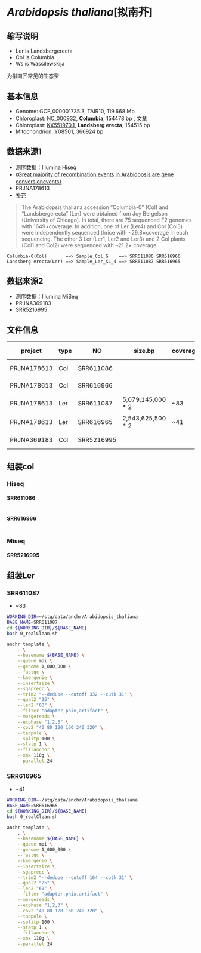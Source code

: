 # *Arabidopsis thaliana*[拟南芥]

## 缩写说明
+ Ler is Landsbergerecta 
+ Col is Columbia
+ Ws  is Wassilewskija

为拟南芥常见的生态型

## 基本信息
+ Genome: GCF_000001735.3, TAIR10,  119.668 Mb
+ Chloroplast: [NC_000932](https://www.ncbi.nlm.nih.gov/nuccore/NC_000932), **Columbia**, 154478 bp , [文章](https://watermark.silverchair.com/dnares_6_5_283.pdf?token=AQECAHi208BE49Ooan9kkhW_Ercy7Dm3ZL_9Cf3qfKAc485ysgAAAj4wggI6BgkqhkiG9w0BBwagggIrMIICJwIBADCCAiAGCSqGSIb3DQEHATAeBglghkgBZQMEAS4wEQQMd-POKnyXwGAWhHWtAgEQgIIB8WoNwMNhBQ1od7x9NaALzl6cSMYfg4xVmK_xbRh3ETRPw9pvfC13CR0v5mMquc0q5zqxJ_ReGAOUV919FPGAtlj82CxuUcwUJmEcNZknOWpPIKDkrP-2dEsg1Rn5z3O5kSmgP8JieTaLGMP8WvX-N1_NDKyyzz9chGmXgUI4y43EeY-iRz5djjlE2S4glv027DDD-MNYDdpojxiaOm4rw5ZT8EsOodOXbo0-BTqB_qP5sFRhDIz8-2og0P_Zbt2ssb0MEvmsvvu9sv0TC0HGiyuwJpuqgDPm0QEgUPbQyzy3_rIDfdvz2d4wODnBKnt-sVvuyip6-wOKrOu0-eVTUc2j5VkPPV7hW8WmBZtJrCn5vEhaA78VdCrBrhTtkzDNfBqPRMsiRk3wYaT3nwWf-t1Ovf1sp52Yi2SW2I8l7pAxF3kYVMrRQyrcIWSR5SOiLfPIAYz8gq5YCluH6JZ1RlM3908VnIuH-LxggE0k0OvFquCKF7hd_tzB96kTMBmqHj_EVmcFurwhwGusI1jiGG7veEShdB1HRB75oibs6OTd0p9wXdjw8zXobGTg0Du2f0327yEWXF2prVI6Qva5ACib-ksQrWe_dW25yIlWjKPL-le09RsCPLpKZBa2uZSKJg7h-s9mMLTww18eBc8cJXnN)
+ Chloroplast: [KX551970.1](https://www.ncbi.nlm.nih.gov/nuccore/KX551970.1), **Landsberg erecta**, 154515 bp
+ Mitochondrion: Y08501, 366924 bp

## 数据来源1
+ 测序数据：Illumina Hiseq
+ [《Great majority of recombination events in Arabidopsis are gene conversionevents》](http://www.pnas.org/content/109/51/20992)
+ PRJNA178613
+ [补充](http://www.pnas.org/highwire/filestream/611045/field_highwire_adjunct_files/0/sapp.pdf)
> The Arabidopsis thaliana accession “Columbia-0” (Col) and “Landsbergerecta” (Ler)
> were obtained from Joy Bergelson (University of Chicago). In total, there are 75
> sequenced F2 genomes with 1649×coverage. In addition, one of Ler (Ler4) and Col
> (Col3) were independently sequenced thrice with ~29.8×coverage in each sequencing.
> The other 3 Ler (Ler1, Ler2 and Ler3) and 2 Col plants (Col1 and Col2) were sequenced
> with ~21.2× coverage. 

```
Columbia-0(Col)       ==> Sample_Col_G    ==> SRR611086 SRR616966
Landsberg erecta(Ler) ==> Sample_Ler_XL_4 ==> SRR611087 SRR616965
```

## 数据来源2
+ 测序数据：Illumina MiSeq
+ PRJNA369183
+ SRR5216995

## 文件信息
project| type | NO | size.bp | coverage	| insert | read.len | seq type| com | other |
--- | --- | --- | --- | --- | --- | --- | --- | --- | --- |
PRJNA178613 | Col | SRR611086 | | | | | Illumina HiSeq
PRJNA178613 | Col | SRR616966 | | | | | Illumina HiSeq
PRJNA178613 | Ler | SRR611087 | 5,079,145,000 * 2 | ~83 | ～490 | 100 | Illumina HiSeq
PRJNA178613 | Ler | SRR616965 | 2,543,625,500 * 2 | ~41 | ～480 | 100 | Illumina HiSeq
PRJNA369183 | Col | SRR5216995 | | | | | Illumina MiSeq

## 组装col

### Hiseq

#### SRR611086
```

```


#### SRR616966
```

```

### Miseq

#### SRR5216995

## 组装Ler

### SRR611087

+ ~83

```bash
WORKING_DIR=~/stq/data/anchr/Arabidopsis_thaliana
BASE_NAME=SRR611087
cd ${WORKING_DIR}/${BASE_NAME}
bash 0_realClean.sh

anchr template \
    . \
    --basename ${BASE_NAME} \
    --queue mpi \
    --genome 1_000_000 \
    --fastqc \
    --kmergenie \
    --insertsize \
    --sgapreqc \
    --trim2 "--dedupe --cutoff 332 --cutk 31" \
    --qual2 "25" \
    --len2 "60" \
    --filter "adapter,phix,artifact" \
    --mergereads \
    --ecphase "1,2,3" \
    --cov2 "40 80 120 160 240 320" \
    --tadpole \
    --splitp 100 \
    --statp 1 \
    --fillanchor \
    --xmx 110g \
    --parallel 24
```

### SRR616965

+ ~41

```bash
WORKING_DIR=~/stq/data/anchr/Arabidopsis_thaliana
BASE_NAME=SRR616965
cd ${WORKING_DIR}/${BASE_NAME}
bash 0_realClean.sh

anchr template \
    . \
    --basename ${BASE_NAME} \
    --queue mpi \
    --genome 1_000_000 \
    --fastqc \
    --kmergenie \
    --insertsize \
    --sgapreqc \
    --trim2 "--dedupe --cutoff 164 --cutk 31" \
    --qual2 "25" \
    --len2 "60" \
    --filter "adapter,phix,artifact" \
    --mergereads \
    --ecphase "1,2,3" \
    --cov2 "40 80 120 160 240 320" \
    --tadpole \
    --splitp 100 \
    --statp 1 \
    --fillanchor \
    --xmx 110g \
    --parallel 24
```
